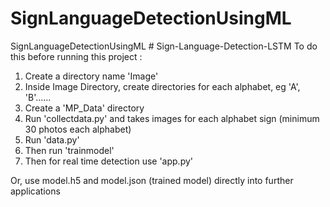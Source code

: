 # SignLanguageDetectionUsingML
SignLanguageDetectionUsingML
#   S i g n - L a n g u a g e - D e t e c t i o n - L S T M 
 
 To do this before running this project :
1. Create a directory name 'Image'
2. Inside Image Directory, create directories for each alphabet, eg 'A', 'B'......
3. Create a 'MP_Data' directory
4. Run 'collectdata.py' and takes images for each alphabet sign (minimum 30 photos each alphabet)
5. Run 'data.py'
6. Then run 'trainmodel'
7. Then for real time detection use 'app.py'

Or, use model.h5 and model.json (trained model) directly into further applications 

